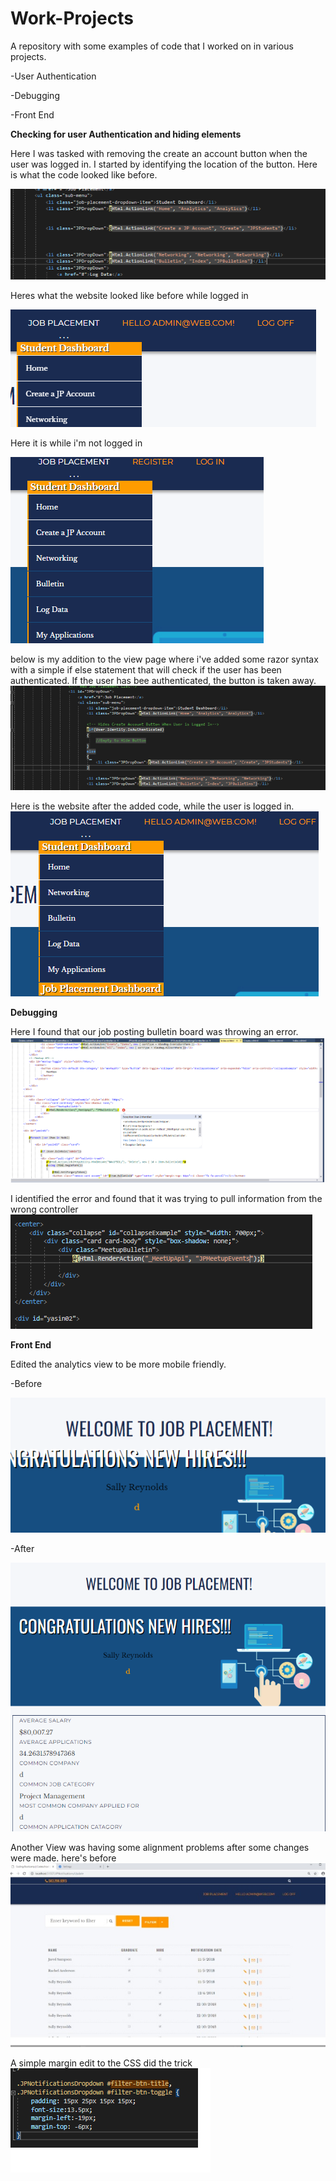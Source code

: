 # Work-Projects
A repository with some examples of code that I worked on in various projects.

-User Authentication

-Debugging

-Front End







**Checking for user Authentication and hiding elements**

Here I was tasked with removing the create an account button when the user was logged in. I started by identifying the location of the button. Here is what the code looked like before. 

![alt text](https://github.com/Tmc802/Work-Projects/blob/master/Project%20screen%20shots/Hide%20Create%20Button%20On%20Loggin/HideButtonCodeBefore.jpg)

Heres what the website looked like before while logged in

![alt text](https://github.com/Tmc802/Work-Projects/blob/master/Project%20screen%20shots/Hide%20Create%20Button%20On%20Loggin/HideButtonWebsiteBefore.jpg)

Here it is while i'm not logged in

![alt text](https://github.com/Tmc802/Work-Projects/blob/master/Project%20screen%20shots/Hide%20Create%20Button%20On%20Loggin/HideButtonWebsiteBeforeNotLoggedIn.jpg)

below is my addition to the view page where i've added some razor syntax with a simple if else statement that will check if the user has been authenticated. If the user has bee authenticated, the button is taken away.
![alt text](https://github.com/Tmc802/Work-Projects/blob/master/Project%20screen%20shots/Hide%20Create%20Button%20On%20Loggin/HideButtonCodeAfter.jpg)

Here is the website after the added code, while the user is logged in.
![alt text](https://github.com/Tmc802/Work-Projects/blob/master/Project%20screen%20shots/Hide%20Create%20Button%20On%20Loggin/HideButtonWebsiteAfterLoggedIn.jpg)




**Debugging**


Here I found that our job posting bulletin board was throwing an error.
![alt text](https://github.com/Tmc802/Work-Projects/blob/master/Project%20screen%20shots/Debugging%20JPBulletin%20Controller/JPBulletinsDebug.jpg)

I identified the error and found that it was trying to pull information from the wrong controller
![alt text](https://github.com/Tmc802/Work-Projects/blob/master/Project%20screen%20shots/Debugging%20JPBulletin%20Controller/JPBulletinDebugFix.jpg)


**Front End**

Edited the analytics view to be more mobile friendly.


-Before

![alt text](https://github.com/Tmc802/Work-Projects/blob/master/Project%20screen%20shots/making%20the%20Job%20Interface%20index%20page%20responsive%20and%20mobile%20friendly/AnalyticsViewBug.jpg)

-After

![alt text](https://github.com/Tmc802/Work-Projects/blob/master/Project%20screen%20shots/making%20the%20Job%20Interface%20index%20page%20responsive%20and%20mobile%20friendly/JobInterface1.jpg)


Another View was having some alignment problems after some changes were made.
here's before
![alt text](https://github.com/Tmc802/Work-Projects/blob/master/Project%20screen%20shots/Alignment%20and%20Style%20Changes/JPnotificationsViewPic.jpg)

A simple margin edit to the CSS did the trick
![alt text](https://github.com/Tmc802/Work-Projects/blob/master/Project%20screen%20shots/Alignment%20and%20Style%20Changes/JPnotificationsFixedCodePic.jpg)



